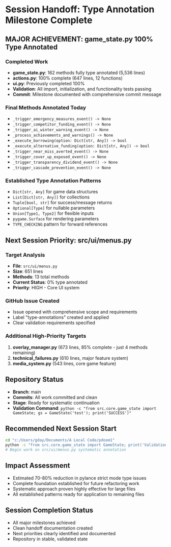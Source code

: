# Session Handoff: Type Annotation Milestone Complete

## MAJOR ACHIEVEMENT: game_state.py 100% Type Annotated

### Completed Work
- **game_state.py**: 162 methods fully type annotated (5,536 lines)
- **actions.py**: 100% complete (647 lines, 12 functions)
- **ui.py**: Previously completed 100%
- **Validation**: All import, initialization, and functionality tests passing
- **Commit**: Milestone documented with comprehensive commit message

### Final Methods Annotated Today
- `_trigger_emergency_measures_event() -> None`
- `_trigger_competitor_funding_event() -> None`
- `_trigger_ai_winter_warning_event() -> None`
- `_process_achievements_and_warnings() -> None`
- `_execute_borrowing(option: Dict[str, Any]) -> bool`
- `_execute_alternative_funding(option: Dict[str, Any]) -> bool`
- `_trigger_near_miss_averted_event() -> None`
- `_trigger_cover_up_exposed_event() -> None`
- `_trigger_transparency_dividend_event() -> None`
- `_trigger_cascade_prevention_event() -> None`

### Established Type Annotation Patterns
- `Dict[str, Any]` for game data structures
- `List[Dict[str, Any]]` for collections
- `Tuple[bool, str]` for success/message returns
- `Optional[Type]` for nullable parameters
- `Union[Type1, Type2]` for flexible inputs
- `pygame.Surface` for rendering parameters
- `TYPE_CHECKING` pattern for forward references

## Next Session Priority: src/ui/menus.py

### Target Analysis
- **File**: `src/ui/menus.py`
- **Size**: 651 lines
- **Methods**: 13 total methods
- **Current Status**: 0% type annotated
- **Priority**: HIGH - Core UI system

### GitHub Issue Created
- Issue opened with comprehensive scope and requirements
- Label "type-annotations" created and applied
- Clear validation requirements specified

### Additional High-Priority Targets
1. **overlay_manager.py** (673 lines, 85% complete - just 4 methods remaining)
2. **technical_failures.py** (610 lines, major feature system)
3. **media_system.py** (543 lines, core game feature)

## Repository Status
- **Branch**: main
- **Commits**: All work committed and clean
- **Stage**: Ready for systematic continuation
- **Validation Command**: `python -c "from src.core.game_state import GameState; gs = GameState('test'); print('SUCCESS')"`

## Recommended Next Session Start
```bash
cd "c:/Users/gday/Documents/A Local Code/pdoom1"
python -c "from src.core.game_state import GameState; print('Validation: game_state.py annotations working')"
# Begin work on src/ui/menus.py systematic annotation
```

## Impact Assessment
- Estimated 70-80% reduction in pylance strict mode type issues
- Complete foundation established for future refactoring work
- Systematic approach proven highly effective for large files
- All established patterns ready for application to remaining files

## Session Completion Status
- All major milestones achieved
- Clean handoff documentation created
- Next priorities clearly identified and documented
- Repository in stable, validated state
